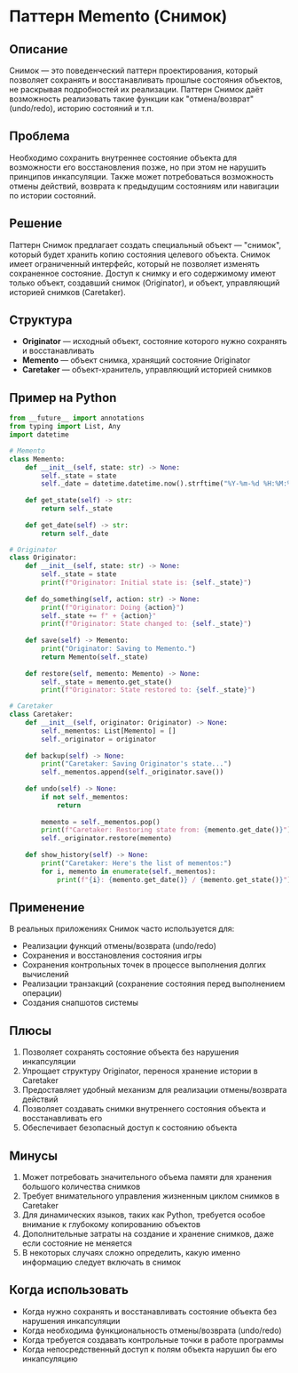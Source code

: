 # Паттерн Memento (Снимок)

## Описание
Снимок — это поведенческий паттерн проектирования, который позволяет сохранять и восстанавливать прошлые состояния объектов, не раскрывая подробностей их реализации. Паттерн Снимок даёт возможность реализовать такие функции как "отмена/возврат" (undo/redo), историю состояний и т.п.

## Проблема
Необходимо сохранить внутреннее состояние объекта для возможности его восстановления позже, но при этом не нарушить принципов инкапсуляции. Также может потребоваться возможность отмены действий, возврата к предыдущим состояниям или навигации по истории состояний.

## Решение
Паттерн Снимок предлагает создать специальный объект — "снимок", который будет хранить копию состояния целевого объекта. Снимок имеет ограниченный интерфейс, который не позволяет изменять сохраненное состояние. Доступ к снимку и его содержимому имеют только объект, создавший снимок (Originator), и объект, управляющий историей снимков (Caretaker).

## Структура
- **Originator** — исходный объект, состояние которого нужно сохранять и восстанавливать
- **Memento** — объект снимка, хранящий состояние Originator
- **Caretaker** — объект-хранитель, управляющий историей снимков

## Пример на Python

```python
from __future__ import annotations
from typing import List, Any
import datetime

# Memento
class Memento:
    def __init__(self, state: str) -> None:
        self._state = state
        self._date = datetime.datetime.now().strftime("%Y-%m-%d %H:%M:%S")
    
    def get_state(self) -> str:
        return self._state
    
    def get_date(self) -> str:
        return self._date

# Originator
class Originator:
    def __init__(self, state: str) -> None:
        self._state = state
        print(f"Originator: Initial state is: {self._state}")
    
    def do_something(self, action: str) -> None:
        print(f"Originator: Doing {action}")
        self._state += f" + {action}"
        print(f"Originator: State changed to: {self._state}")
    
    def save(self) -> Memento:
        print("Originator: Saving to Memento.")
        return Memento(self._state)
    
    def restore(self, memento: Memento) -> None:
        self._state = memento.get_state()
        print(f"Originator: State restored to: {self._state}")

# Caretaker
class Caretaker:
    def __init__(self, originator: Originator) -> None:
        self._mementos: List[Memento] = []
        self._originator = originator
    
    def backup(self) -> None:
        print("Caretaker: Saving Originator's state...")
        self._mementos.append(self._originator.save())
    
    def undo(self) -> None:
        if not self._mementos:
            return
        
        memento = self._mementos.pop()
        print(f"Caretaker: Restoring state from: {memento.get_date()}")
        self._originator.restore(memento)
    
    def show_history(self) -> None:
        print("Caretaker: Here's the list of mementos:")
        for i, memento in enumerate(self._mementos):
            print(f"{i}: {memento.get_date()} / {memento.get_state()}")
```

## Применение
В реальных приложениях Снимок часто используется для:
- Реализации функций отмены/возврата (undo/redo)
- Сохранения и восстановления состояния игры
- Сохранения контрольных точек в процессе выполнения долгих вычислений
- Реализации транзакций (сохранение состояния перед выполнением операции)
- Создания снапшотов системы

## Плюсы
1. Позволяет сохранять состояние объекта без нарушения инкапсуляции
2. Упрощает структуру Originator, перенося хранение истории в Caretaker
3. Предоставляет удобный механизм для реализации отмены/возврата действий
4. Позволяет создавать снимки внутреннего состояния объекта и восстанавливать его
5. Обеспечивает безопасный доступ к состоянию объекта

## Минусы
1. Может потребовать значительного объема памяти для хранения большого количества снимков
2. Требует внимательного управления жизненным циклом снимков в Caretaker
3. Для динамических языков, таких как Python, требуется особое внимание к глубокому копированию объектов
4. Дополнительные затраты на создание и хранение снимков, даже если состояние не меняется
5. В некоторых случаях сложно определить, какую именно информацию следует включать в снимок

## Когда использовать
- Когда нужно сохранять и восстанавливать состояние объекта без нарушения инкапсуляции
- Когда необходима функциональность отмены/возврата (undo/redo)
- Когда требуется создавать контрольные точки в работе программы
- Когда непосредственный доступ к полям объекта нарушил бы его инкапсуляцию